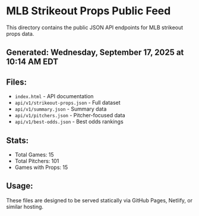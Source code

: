 # MLB Strikeout Props Public Feed

This directory contains the public JSON API endpoints for MLB strikeout props data.

## Generated: Wednesday, September 17, 2025 at 10:14 AM EDT

## Files:
- `index.html` - API documentation
- `api/v1/strikeout-props.json` - Full dataset
- `api/v1/summary.json` - Summary data
- `api/v1/pitchers.json` - Pitcher-focused data  
- `api/v1/best-odds.json` - Best odds rankings

## Stats:
- Total Games: 15
- Total Pitchers: 101
- Games with Props: 15

## Usage:
These files are designed to be served statically via GitHub Pages, Netlify, or similar hosting.
